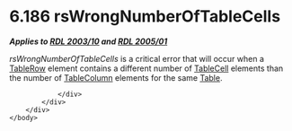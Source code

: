 <html dir="LTR" xmlns:mshelp="http://msdn.microsoft.com/mshelp" xmlns:ddue="http://ddue.schemas.microsoft.com/authoring/2003/5" xmlns:xlink="http://www.w3.org/1999/xlink" xmlns:tool="http://www.microsoft.com/tooltip">
    <head>
        <meta http-equiv="Content-Type" content="text/html; CHARSET=utf-8"></meta>
        <meta name="save" content="history"></meta>
        <title>6.186 rsWrongNumberOfTableCells</title>
        <xml>
            <mshelp:toctitle title="6.186 rsWrongNumberOfTableCells"></mshelp:toctitle>
            <mshelp:rltitle title="[MS-RDL]: rsWrongNumberOfTableCells"></mshelp:rltitle>
            <mshelp:keyword index="A" term="fe01e14d-5a5c-4693-8997-cc65a0f1324d"></mshelp:keyword>
            <mshelp:attr name="DCSext.ContentType" value="open specification"></mshelp:attr>
            <mshelp:attr name="AssetID" value="fe01e14d-5a5c-4693-8997-cc65a0f1324d"></mshelp:attr>
            <mshelp:attr name="TopicType" value="kbRef"></mshelp:attr>
            <mshelp:attr name="DCSext.Title" value="[MS-RDL]: rsWrongNumberOfTableCells" />
        </xml>
    </head>
    <body>
        <div id="header">
            <h1 class="heading">6.186 rsWrongNumberOfTableCells</h1>
        </div>
        <div id="mainSection">
            <div id="mainBody">
                <div id="allHistory" class="saveHistory"></div>
                <div id="sectionSection0" class="section" name="collapseableSection">
                    

<p><b><i>Applies to </i></b><a href="a7e2ad00-07c8-4f6d-80ab-3ad55df7b233.htm"><b><i>RDL 2003/10</i></b></a><b><i>
and </i></b><a href="3ebe2912-4958-4832-b391-cad1f5e13338.htm"><b><i>RDL 2005/01</i></b></a></p>

<p><i>rsWrongNumberOfTableCells</i> is a critical error that
will occur when a <a href="839c6688-01b5-4468-a398-49a7a4ce5eed.htm">TableRow</a>
element contains a different number of <a href="082c9edd-8a19-40de-b4db-87c9b8de13a2.htm">TableCell</a> elements than
the number of <a href="b7098352-0939-46b5-ac72-54ab5a113711.htm">TableColumn</a>
elements for the same <a href="660db744-699e-4ca3-a2d6-a5cab4bcf9b0.htm">Table</a>.</p>


                </div>
            </div>
        </div>
    </body>
</html>